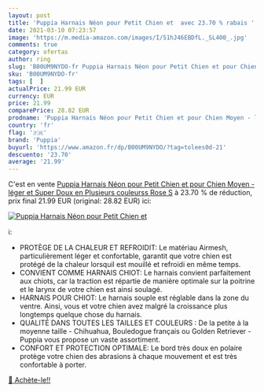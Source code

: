 ```yaml
---
layout: post
title: 'Puppia Harnais Néon pour Petit Chien et  avec 23.70 % rabais '
date: 2021-03-10 07:23:57
image: 'https://m.media-amazon.com/images/I/51hJ46EBDfL._SL400_.jpg'
comments: true
category: ofertas
author: ring
slug: 'B00UM9NYDO-fr Puppia Harnais Néon pour Petit Chien et pour Chien Moyen -...'
sku: 'B00UM9NYDO-fr'
tags: [  ]
actualPrice: 21.99 EUR
currency: EUR
price: 21.99
comparePrice: 28.82 EUR
prodname: 'Puppia Harnais Néon pour Petit Chien et pour Chien Moyen - léger et Super Doux en Plusieurs couleurss  Rose  S'
country: 'fr'
flag: '🇫🇷'
brand: 'Puppia'
buyurl: 'https://www.amazon.fr/dp/B00UM9NYDO/?tag=tolees0d-21'
descuento: '23.70'
average: '21.99'
---
```


C'est en vente [Puppia Harnais Néon pour Petit Chien et pour Chien Moyen - léger et Super Doux en Plusieurs couleurss  Rose  S](https://www.amazon.fr/dp/B00UM9NYDO/?tag=tolees0d-21)  à  23.70 % de réduction, prix final  21.99 EUR (original: 28.82 EUR) ici:

[![Puppia Harnais Néon pour Petit Chien et ](https://m.media-amazon.com/images/I/51hJ46EBDfL._SL400_.jpg)](https://www.amazon.fr/dp/B00UM9NYDO/?tag=tolees0d-21)

ℹ️:

- PROTÈGE DE LA CHALEUR ET REFROIDIT: Le matériau Airmesh, particulièrement léger et confortable, garantit que votre chien est protégé de la chaleur lorsquil est mouillé et refroidi en même temps.
- CONVIENT COMME HARNAIS CHIOT: Le harnais convient parfaitement aux chiots, car la traction est répartie de manière optimale sur la poitrine et le larynx de votre chien est ainsi soulagé.
- HARNAIS POUR CHIOT: Le harnais souple est réglable dans la zone du ventre. Ainsi, vous et votre chien avez malgré la croissance plus longtemps quelque chose du harnais.
- QUALITÉ DANS TOUTES LES TAILLES ET COULEURS : De la petite à la moyenne taille - Chihuahua, Bouledogue français ou Golden Retriever - Puppia vous propose un vaste assortiment.
- CONFORT ET PROTECTION OPTIMALE: Le bord très doux en polaire protège votre chien des abrasions à chaque mouvement et est très confortable à porter.

[🛒 Achète-le!!](https://www.amazon.fr/dp/B00UM9NYDO/?tag=tolees0d-21)
